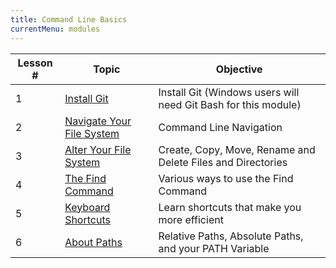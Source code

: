 ```yaml
---
title: Command Line Basics
currentMenu: modules
---
```


Lesson # | Topic | Objective
-----|-----|------------------
1 | [Install Git](1/) | Install Git (Windows users will need Git Bash for this module)
2 | [Navigate Your File System](2/) | Command Line Navigation
3 | [Alter Your File System](3/) | Create, Copy, Move, Rename and Delete Files and Directories
4 | [The Find Command](4/) | Various ways to use the Find Command
5 | [Keyboard Shortcuts](5/) | Learn shortcuts that make you more efficient
6 | [About Paths](6/) | Relative Paths, Absolute Paths, and your PATH Variable